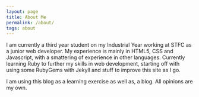 ```yaml
---
layout: page
title: About Me
permalink: /about/
tags: about
---
```


I am currently a third year student on my Industrial Year working at STFC as a junior web developer. My experience is mainly in HTML5, CSS and Javascript, with a smattering of experience in other languages. Currently learning Ruby to further my skills in web development, starting off with using some RubyGems with Jekyll and stuff to improve this site as I go.

I am using this blog as a learning exercise as well as, a blog. All opinions are my own.
